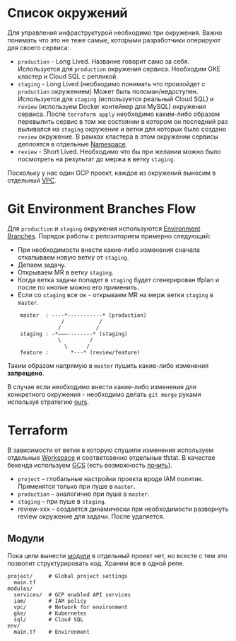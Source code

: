 # Список окружений

Для управления инфраструктурой необходимо три окружения. Важно понимать что это не теже самые, которыми разработчики оперируют для своего сервиса:

- `production` - Long Lived. Название говорит само за себя. Используется для `production` окружения сервиса. Необходим GKE кластер и Cloud SQL с репликой.
- `staging` - Long Lived (необходимо понимать что произойдет с `production` окружением) Может быть поломан/недоступен. Используется для `staging` (используется реальный Cloud SQL) и `review` (используем Docker контейнер для MySQL) окружения сервиса. После `terraform apply` необходимо каким-либо образом перевылить сервис в том же состоянии в котором он последний раз выливался на `staging` окружение и ветки для которых было создано `review` окружение. В рамках кластера в этом окружении сервисы деплоятся в отдельные [Namespace](https://kubernetes.io/docs/concepts/overview/working-with-objects/namespaces/).
- `review` - Short Lived. Необходимо что бы при желании можно было посмотреть на результат до мержа в ветку `staging`.

Поскольку у нас один GCP проект, каждое из окружений выносим в отдельный [VPC](https://cloud.google.com/vpc/).

# Git Environment Branches Flow

Для `production` и `staging` окружения используются [Environment Branches](https://docs.gitlab.com/ce/workflow/gitlab_flow.html#environment-branches-with-gitlab-flow). Порядок работы c репозиторием примерно следующий:

- При необходимости внести какие-либо изменения сначала откалываем новую ветку от `staging`.
- Делаем задачу.
- Открываем MR в ветку `staging`.
- Когда ветка задачи попадет в `staging` будет сгенерирован tfplan и после по кнопке можно его применить.
- Если со `staging` все ок - открываем MR на мерж ветки `staging` в `master`.

```
    master  : ----*-----------* (production)
                 /           /
                /           /
    staging : -*–––--------* (staging)
                \         /
                  \      /
    feature :       *---* (review/feature)
```

Таким образом напрямую в `master` пушить какие-либо изменения **запрещено**. 

В случае если необходимо внести какие-либо изменения для конкретного окружения - необходимо делать `git merge` руками используя стратегию [ours](https://git-scm.com/docs/merge-strategies#merge-strategies-ours). 

# Terraform

В зависимости от ветки в которую спушили изменения используем отдельные [Workspace](https://www.terraform.io/docs/state/workspaces.html) и соответсвенно отдельные tfstat. В качестве бекенда используем [GCS](https://www.terraform.io/docs/backends/types/gcs.html) (есть возможность [лочить](https://www.terraform.io/docs/state/locking.html)).

- `project` – глобальные настройки проекта вроде IAM политик. Применятся только при пуше в `master`.
- `production` – аналогично при пуше в `master`.
- `staging` – при пуше в `staging`.
- review-xxx – создается динамически при необходимости развернуть review окружение для задачи. После удаляется.

## Модули

Пока цели вынести [модули](https://www.terraform.io/docs/configuration/modules.html) в отдельный проект нет, но всесте с тем это позволит структурировать код.  Храним все в одной репе. 

    project/     # Global project settings
      main.tf
    modules/
      services/  # GCP enabled API services
      iam/       # IAM policy
      vpc/       # Network for environment
      gke/       # Kubernetes
      sql/       # Cloud SQL
    env/
      main.tf    # Environment

